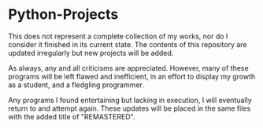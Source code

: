 # Python-Projects
This does not represent a complete collection of my works, nor do I consider it finished in its current state. The contents of this repository are updated irregularly but new projects will be added.

As always, any and all criticisms are appreciated. However, many of these programs will be left flawed and inefficient, in an effort to display my growth as a student, and a fledgling programmer.

Any programs I found entertaining but lacking in execution, I will eventually return to and attempt again. These updates will be placed in the same files with the added title of "REMASTERED".
